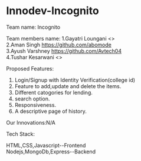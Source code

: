 # Innodev-Incognito

Team name: Incognito

Team members name:
1.Gayatri Loungani <> <br>
2.Aman Singh  <https://github.com/abomode> <br>
3.Ayush Varshney <https://github.com/Avtech04> <br>
4.Tushar Kesarwani <> <br>

Proposed Features:<br>
1. Login/Signup with Identity Verification(college id)<br>
2. Feature to add,update and delete the items.<br>
3. Different catogories for lending.<br>
4. search option.<br>
5. Responsiveness.<br>
6. A descriptive page of history.<br>

Our Innovations:N/A <br>

Tech Stack:<br>

HTML,CSS,Javascript--Frontend <br>
Nodejs,MongoDb,Express--Backend

